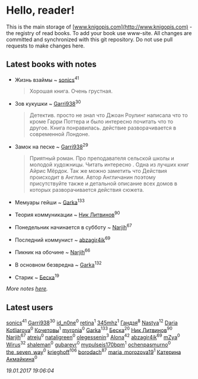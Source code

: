 # Hello, reader!
This is the main storage of [www.knigopis.com](http://www.knigopis.com) - the registry of read books.
To add your book use www-site. All changes are committed and synchronized with this git repository.
Do not use pull requests to make changes here.


## Latest books with notes
* Жизнь взаймы ~ [sonics](users/588/5880221-vkontakte)<sup>41</sup>
    > Хорошая книга. Очень грустная.

* Зов кукушки ~ [Garri938](users/114/114389869162010721507-google)<sup>30</sup>
    > Детектив. просто не знал что Джоан Роулинг написала что то кроме Гарри Поттера и было интересно почитать что то другое. Книга понравилась.  действие разворачивается в современной Лондоне.

* Замок на песке ~ [Garri938](users/114/114389869162010721507-google)<sup>29</sup>
    > Приятный роман. Про преподавателя сельской школы  и молодой художницы. Читать интересно . Одна из лучших книг Айрис Мёрдок. Так же можно заметить что Действия происходит в Англии. Автор Англичанин поэтому присутствуйте также и детальной описание  всех домов в которых разворачивается действия сюжета.

* Мемуары гейши ~ [Garka](users/115/115753719718250012620-google)<sup>133</sup>

* Теория коммуникации ~ [Ник Литвинов](users/241/241974816-vkontakte)<sup>90</sup>

* Понедельник начинается в субботу ~ [Narjih](users/101/101033677091232972633-google)<sup>67</sup>

* Последний коммунист ~ [abzagir4ik](users/362/3621623-vkontakte)<sup>69</sup>

* Пикник на обочине ~ [Narjih](users/101/101033677091232972633-google)<sup>66</sup>

* В основном безвредна ~ [Garka](users/115/115753719718250012620-google)<sup>132</sup>

* Старик ~ [Беска](users/157/1577468-vkontakte)<sup>19</sup>


_More notes [here](latest_books_with_notes.md)._


## Latest users
[sonics](users/588/5880221-vkontakte)<sup>41</sup> 
[Garri938](users/114/114389869162010721507-google)<sup>30</sup> 
[id_n0ne](users/182/18203635-vkontakte)<sup>0</sup> 
[retina](users/390/3900602-vkontakte)<sup>1</sup> 
[345mhz](users/107/107233253672325058205-google)<sup>1</sup> 
[Гандзя](users/103/1034497246671899-facebook)<sup>8</sup> 
[Nastya](users/891/891082154292809-facebook)<sup>12</sup> 
[Daria Kotliarova](users/518/5180649-vkontakte)<sup>0</sup> 
[Кочетовы](users/159/15953662837134578862-mailru)<sup>1</sup> 
[myronia](users/441/4413740-vkontakte)<sup>0</sup> 
[Garka](users/115/115753719718250012620-google)<sup>133</sup> 
[Беска](users/157/1577468-vkontakte)<sup>20</sup> 
[Ник Литвинов](users/241/241974816-vkontakte)<sup>90</sup> 
[Narjih](users/101/101033677091232972633-google)<sup>67</sup> 
[atreju](users/288/28815983-vkontakte)<sup>0</sup> 
[nataligreen](users/543/543835-vkontakte)<sup>0</sup> 
[olegessenin](users/390/3901448-vkontakte)<sup>3</sup> 
[Alona](users/320/320700111602997-facebook)<sup>42</sup> 
[abzagir4ik](users/362/3621623-vkontakte)<sup>69</sup> 
[mZya](users/105/105198053460598709259-google)<sup>0</sup> 
[Wirus](users/131/1312714775461194-facebook)<sup>32</sup> 
[shaleman](users/440/4400657-vkontakte)<sup>0</sup> 
[gubarevr](users/103/1033463-vkontakte)<sup>0</sup> 
[mypulseis170bpm](users/241/241736470-vkontakte)<sup>1</sup> 
[ochenpasmurno](users/614/61418952-vkontakte)<sup>0</sup> 
[the_seven_way](users/636/6367439-vkontakte)<sup>0</sup> 
[krieghoff](users/339/339786161-vkontakte)<sup>106</sup> 
[borodach](users/157/15706320-vkontakte)<sup>87</sup> 
[maria_morozova19](users/239/23967662-vkontakte)<sup>1</sup> 
[Катерина Акмайкина](users/864/8644621246977640666-mailru)<sup>0</sup> 


_19.01.2017 19:06:04_
